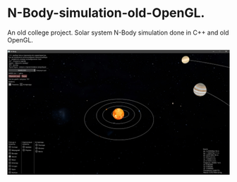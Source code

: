 # N-Body-simulation-old-OpenGL.
An old college project. Solar system N-Body simulation done in C++ and old OpenGL.

![Screenshot](Image/screenshot.png)
